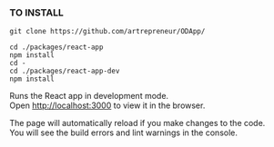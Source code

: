 
### TO INSTALL

```
git clone https://github.com/artrepreneur/ODApp/
```
```
cd ./packages/react-app
npm install
cd -
cd ./packages/react-app-dev
npm install
```

Runs the React app in development mode.<br>
Open [http://localhost:3000](http://localhost:3000) to view it in the browser.

The page will automatically reload if you make changes to the code.<br>
You will see the build errors and lint warnings in the console.

